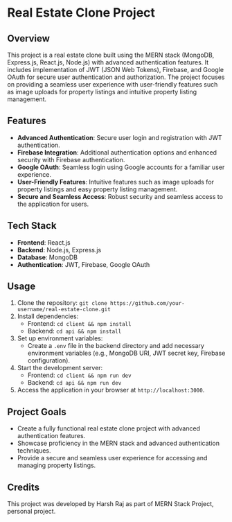 # Real Estate Clone Project

## Overview
This project is a real estate clone built using the MERN stack (MongoDB, Express.js, React.js, Node.js) with advanced authentication features. It includes implementation of JWT (JSON Web Tokens), Firebase, and Google OAuth for secure user authentication and authorization. The project focuses on providing a seamless user experience with user-friendly features such as image uploads for property listings and intuitive property listing management.

## Features
- **Advanced Authentication**: Secure user login and registration with JWT authentication.
- **Firebase Integration**: Additional authentication options and enhanced security with Firebase authentication.
- **Google OAuth**: Seamless login using Google accounts for a familiar user experience.
- **User-Friendly Features**: Intuitive features such as image uploads for property listings and easy property listing management.
- **Secure and Seamless Access**: Robust security and seamless access to the application for users.

## Tech Stack
- **Frontend**: React.js
- **Backend**: Node.js, Express.js
- **Database**: MongoDB
- **Authentication**: JWT, Firebase, Google OAuth

## Usage
1. Clone the repository: `git clone https://github.com/your-username/real-estate-clone.git`
2. Install dependencies:
   - Frontend: `cd client && npm install`
   - Backend: `cd api && npm install`
3. Set up environment variables:
   - Create a `.env` file in the backend directory and add necessary environment variables (e.g., MongoDB URI, JWT secret key, Firebase configuration).
4. Start the development server:
   - Frontend: `cd client && npm run dev`
   - Backend: `cd api && npm run dev`
5. Access the application in your browser at `http://localhost:3000`.

## Project Goals
- Create a fully functional real estate clone project with advanced authentication features.
- Showcase proficiency in the MERN stack and advanced authentication techniques.
- Provide a secure and seamless user experience for accessing and managing property listings.

## Credits
This project was developed by Harsh Raj as part of MERN Stack Project, personal project.


